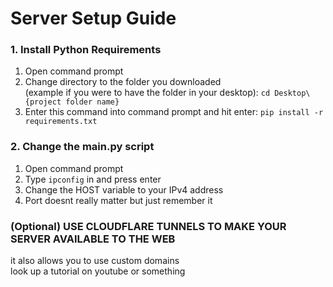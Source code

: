 # Server Setup Guide
### 1. Install Python Requirements
1. Open command prompt
2. Change directory to the folder you downloaded \
   (example if you were to have the folder in your desktop):
   `cd Desktop\{project folder name}`
3. Enter this command into command prompt and hit enter:
   `pip install -r requirements.txt`
### 2. Change the main.py script
1. Open command prompt
2. Type `ipconfig` in and press enter
3. Change the HOST variable to your IPv4 address
4. Port doesnt really matter but just remember it

### (Optional) USE CLOUDFLARE TUNNELS TO MAKE YOUR SERVER AVAILABLE TO THE WEB
it also allows you to use custom domains \
look up a tutorial on youtube or something
